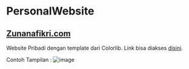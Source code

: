 # PersonalWebsite

## [Zunanafikri.com](http://zunanalfikri.com)

Website Pribadi dengan template dari Colorlib. Link bisa diakses [disini](google.com).

Contoh Tampilan :
![image](https://user-images.githubusercontent.com/47711509/78313639-a7858d80-7581-11ea-90b7-79f5bffb2431.png)

